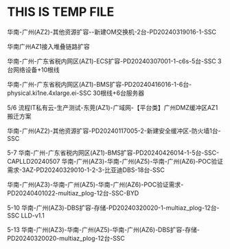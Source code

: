 # THIS IS TEMP FILE

华南-广州(AZ2)-其他资源扩容--新建OM交换机-2台-PD20240319016-1-SSC

华南广州AZ1接入堆叠链路扩容

华南-广州-广东省税内网区(AZ1)-ECS扩容-PD20240307001-1-c6s-5台-SSC 3台网络设备+10根线

华南-广州-广东省税内网区(AZ1)-BMS扩容-PD20240416016-1-6台-physical.ki1ne.4xlarge.ei-SSC  30根线+6台服务器

5/6
流程IT私有云-生产测试-东莞(AZ1)-广域网-【平台类】广州DMZ缓冲区AZ1搬迁方案

华南-广州(AZ2)-其他资源扩容-PD20240117005-2-新建安全缓冲区-防火墙1台-SSC

5-7
华南-广州-广东省税内网区(AZ1)-BMS扩容-PD20240426014-1-5台-SSC-CAPLLD20240507
华南-广州(AZ3)-华南-广州(AZ5)-华南-广州(AZ6)-POC验证需求-3AZ-PD20240329010-1-2-3-比亚迪DBS-18台-SSC

华南-广州(AZ3)-华南-广州(AZ5)-华南-广州(AZ6)-POC验证需求-PD20240401022-multiaz_plog-12台-SSC-BYD

5-10
华南-广州(AZ3)-DBS扩容-存储-PD20240320020-1-multiaz_plog-12台-SSC LLD-v1.1

5-13
华南-广州(AZ3)-华南-广州(AZ5)-华南-广州(AZ6)-DBS扩容-存储-PD20240320020-multiaz_plog-12台-SSC
